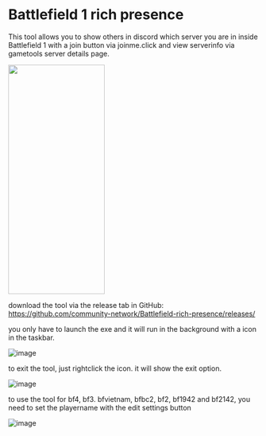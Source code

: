 # Battlefield 1 rich presence
This tool allows you to show others in discord which server you are in inside Battlefield 1 with a join button via joinme.click and view serverinfo via gametools server details page.

<img src="https://user-images.githubusercontent.com/22680656/177946537-7889db09-69e0-4314-a5bb-01dde66e1585.png" data-canonical-src="https://user-images.githubusercontent.com/22680656/177946537-7889db09-69e0-4314-a5bb-01dde66e1585.png" width="194" height="461" />

download the tool via the release tab in GitHub: https://github.com/community-network/Battlefield-rich-presence/releases/

you only have to launch the exe and it will run in the background with a icon in the taskbar.

![image](https://user-images.githubusercontent.com/22680656/177947255-063bcee5-594c-4dbe-a471-6a4a2fe17440.png)

to exit the tool, just rightclick the icon. it will show the exit option.

![image](https://user-images.githubusercontent.com/22680656/179611255-31dac7fe-962a-4796-837a-bbdc6830a2fc.png)

to use the tool for bf4, bf3. bfvietnam, bfbc2, bf2, bf1942 and bf2142, you need to set the playername with the edit settings button

![image](https://user-images.githubusercontent.com/22680656/179611678-e874923d-36b3-4d5c-a807-61d13a6686f7.png)
